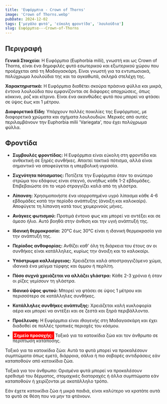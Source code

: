 ```yaml
---
title: 'Ευφόρμπια - Crown of Thorns'
image: 'Crown of Thorns.webp'
pubDate: 2024-12-02
tags: ['μεγάλο φυτό', 'εύκολη φροντίδα', 'λουλούδια']
slug: Ευφόρμπια---Crown-of-Thorns
---
```


**Περιγραφή**
----------------
**Γενικά Στοιχεία:**
Η Ευφόρμπια (Euphorbia milii), γνωστή και ως Crown of Thorns, είναι ένα δημοφιλές φυτό εσωτερικού και εξωτερικού χώρου που προέρχεται από τη Μαδαγασκάρη. Είναι γνωστή για τα εντυπωσιακά, πολύχρωμα λουλούδια της και τα αγκαθωτά, σκληρά στελέχη της.

**Χαρακτηριστικά:**
Η Ευφόρμπια διαθέτει σκούρα πράσινα φύλλα και μικρά, έντονα λουλούδια που εμφανίζονται σε διάφορες αποχρώσεις, όπως κόκκινο, ροζ και κίτρινο. Είναι ένα ακανθώδες φυτό που μπορεί να φτάσει σε ύψος έως και 1 μέτρου.

**Διαφορετικά Είδη:**
Υπάρχουν πολλές ποικιλίες της Ευφόρμπιας, με διαφορετικά χρώματα και σχήματα λουλουδιών. Μερικές από αυτές περιλαμβάνουν την Euphorbia milii 'Variegata', που έχει πολύχρωμα φύλλα.

**Φροντίδα**
--------------
* **Συμβουλές φροντίδας:** 
  Η Ευφόρμπια είναι εύκολη στη φροντίδα και ανθεκτική σε ξηρές συνθήκες. Απαιτεί τακτικό πότισμα, αλλά είναι σημαντικό να αποφεύγεται η υπερβολική υγρασία.

* **Συχνότητα πότισματος:** 
  Ποτίζετε την Ευφόρμπια όταν το ανώτερο στρώμα του εδάφους είναι στεγνό, συνήθως κάθε 1-2 εβδομάδες. Επιβεβαιώστε ότι το νερό στραγγίζει καλά από τη γλάστρα.

* **Λίπανση:** 
  Χρησιμοποιήστε ένα ισορροπημένο υγρό λίπασμα κάθε 4-6 εβδομάδες κατά την περίοδο ανάπτυξης (άνοιξη και καλοκαίρι). Αποφύγετε τη λίπανση κατά τους χειμερινούς μήνες.

* **Ανάγκες φωτισμού:** 
  Προτιμά έντονο φως και μπορεί να αντέξει και σε άμεσο ήλιο. Αυτό βοηθά στην άνθιση και την υγιή ανάπτυξή της.

* **Ιδανική θερμοκρασία:** 
  20°C έως 30°C είναι η ιδανική θερμοκρασία για την ανάπτυξή της.

* **Περίοδος ανθοφορίας:**
  Ανθίζει καθ' όλη τη διάρκεια του έτους αν οι συνθήκες είναι κατάλληλες, κυρίως την άνοιξη και το καλοκαίρι.

* **Υπόστρωμα καλλιέργειας:**
  Χρειάζεται καλά αποστραγγιζόμενο χώμα, ιδανικά ένα μείγμα τύρφης και άμμου ή περλίτη.

* **Πόσο συχνά χρειάζεται να αλλάζει γλάστρα:** 
  Κάθε 2-3 χρόνια ή όταν οι ρίζες γεμίσουν τη γλάστρα.

* **Ιδανικό ύψος φυτού:** 
  Μπορεί να φτάσει σε ύψος 1 μέτρου και περισσότερο σε κατάλληλες συνθήκες.

* **Κατάλληλες συνθήκες ανάπτυξης:** 
  Χρειάζεται καλή κυκλοφορία αέρα και μπορεί να αντέξει και σε ζεστά και ξηρά περιβάλλοντα.

* **Προέλευση:**
  Η Ευφόρμπια είναι ιθαγενής στη Μαδαγασκάρη και έχει διαδοθεί σε πολλές τροπικές περιοχές του κόσμου.

* **<mark style="background: red; color:white; padding:0.25rem">Σημείο προσοχής:</mark>**
Τοξικό για τα κατοικίδια ζώα και τον άνθρωπο σε περίπτωση κατάποσης.

Τοξικό για τα κατοικίδια ζώα: Αυτά τα φυτά μπορεί να προκαλέσουν συμπτώματα όπως εμετό, διάρροια, σάλια ή πιο σοβαρές αντιδράσεις εάν καταποθούν από κατοικίδια ζώα.

Τοξικά για τον άνθρωπο: Ορισμένα φυτά μπορεί να προκαλέσουν ερεθισμό του δέρματος, στομαχικές διαταραχές ή άλλα συμπτώματα εάν καταποθούν ή χειρίζονται με ακατάλληλο τρόπο.

Εάν έχετε κατοικίδια ζώα ή μικρά παιδιά, είναι καλύτερο να κρατάτε αυτά τα φυτά σε θέση που να μην τα φτάνουν.